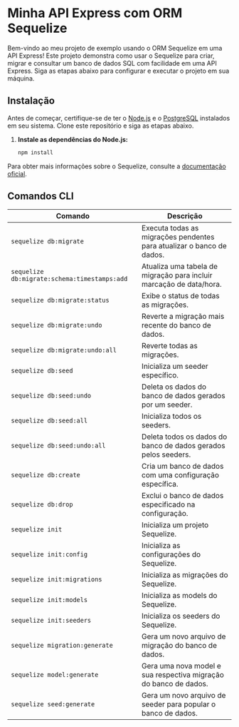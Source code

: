 
# Minha API Express com ORM Sequelize

Bem-vindo ao meu projeto de exemplo usando o ORM Sequelize em uma API Express! Este projeto demonstra como usar o Sequelize para criar, migrar e consultar um banco de dados SQL com facilidade em uma API Express. Siga as etapas abaixo para configurar e executar o projeto em sua máquina.

## Instalação

Antes de começar, certifique-se de ter o [Node.js](https://nodejs.org/) e o [PostgreSQL](https://www.postgresql.org/) instalados em seu sistema. Clone este repositório e siga as etapas abaixo.

1. **Instale as dependências do Node.js:**

   ```bash
   npm install

   
Para obter mais informações sobre o Sequelize, consulte a [documentação oficial](https://sequelize.org/docs/v6/core-concepts/model-basics/).

## Comandos CLI

| Comando                                   | Descrição                                                  |
| ----------------------------------------- | ---------------------------------------------------------- |
| `sequelize db:migrate`                    | Executa todas as migrações pendentes para atualizar o banco de dados. |
| `sequelize db:migrate:schema:timestamps:add` | Atualiza uma tabela de migração para incluir marcação de data/hora. |
| `sequelize db:migrate:status`             | Exibe o status de todas as migrações.                       |
| `sequelize db:migrate:undo`               | Reverte a migração mais recente do banco de dados.         |
| `sequelize db:migrate:undo:all`           | Reverte todas as migrações.                                |
| `sequelize db:seed`                       | Inicializa um seeder específico.                            |
| `sequelize db:seed:undo`                  | Deleta os dados do banco de dados gerados por um seeder.   |
| `sequelize db:seed:all`                   | Inicializa todos os seeders.                               |
| `sequelize db:seed:undo:all`              | Deleta todos os dados do banco de dados gerados pelos seeders. |
| `sequelize db:create`                     | Cria um banco de dados com uma configuração específica.    |
| `sequelize db:drop`                       | Exclui o banco de dados especificado na configuração.       |
| `sequelize init`                          | Inicializa um projeto Sequelize.                            |
| `sequelize init:config`                   | Inicializa as configurações do Sequelize.                   |
| `sequelize init:migrations`               | Inicializa as migrações do Sequelize.                       |
| `sequelize init:models`                   | Inicializa as models do Sequelize.                          |
| `sequelize init:seeders`                  | Inicializa os seeders do Sequelize.                         |
| `sequelize migration:generate`            | Gera um novo arquivo de migração do banco de dados.        |
| `sequelize model:generate`                | Gera uma nova model e sua respectiva migração do banco de dados. |
| `sequelize seed:generate`                 | Gera um novo arquivo de seeder para popular o banco de dados. |

